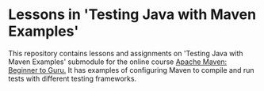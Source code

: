 # Lessons in 'Testing Java with Maven Examples'

This repository contains lessons and assignments on 'Testing Java with Maven Examples' submodule for the online course [Apache Maven: Beginner to Guru.](https://www.udemy.com/draft/2043700/?couponCode=GITHUB_REPO) It has examples of configuring Maven to compile and run tests with different testing frameworks.
